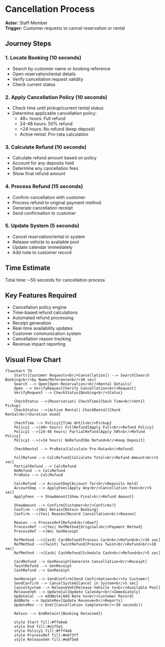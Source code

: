 # Cancellation Process

**Actor:** Staff Member  
**Trigger:** Customer requests to cancel reservation or rental

## Journey Steps

### 1. Locate Booking (10 seconds)

- Search by customer name or booking reference
- Open reservation/rental details
- Verify cancellation request validity
- Check current status

### 2. Apply Cancellation Policy (10 seconds)

- Check time until pickup/current rental status
- Determine applicable cancellation policy:
  - 48+ hours: Full refund
  - 24-48 hours: 50% refund
  - <24 hours: No refund (keep deposit)
  - Active rental: Pro-rata calculation

### 3. Calculate Refund (10 seconds)

- Calculate refund amount based on policy
- Account for any deposits held
- Determine any cancellation fees
- Show final refund amount

### 4. Process Refund (15 seconds)

- Confirm cancellation with customer
- Process refund to original payment method
- Generate cancellation receipt
- Send confirmation to customer

### 5. Update System (5 seconds)

- Cancel reservation/rental in system
- Release vehicle to available pool
- Update calendar immediately
- Add note to customer record

## Time Estimate

Total time: ~50 seconds for cancellation process

## Key Features Required

- Cancellation policy engine
- Time-based refund calculations
- Automated refund processing
- Receipt generation
- Real-time availability updates
- Customer communication system
- Cancellation reason tracking
- Revenue impact reporting

## Visual Flow Chart

```mermaid
flowchart TD
    Start([Customer Requests<br/>Cancellation]) --> Search[Search Booking<br/>by Name/Reference<br/>10 sec]
    Search --> Open[Open Reservation/<br/>Rental Details]
    Open --> VerifyRequest[Verify Cancellation<br/>Request]
    VerifyRequest --> CheckStatus{Booking<br/>Status}

    CheckStatus -->|Reservation| CheckTime[Check Time<br/>Until Pickup]
    CheckStatus -->|Active Rental| CheckRental[Check Rental<br/>Duration Used]

    CheckTime --> Policy1{Time Until<br/>Pickup}
    Policy1 -->|48+ hours| FullRefund[Apply Full<br/>Refund Policy]
    Policy1 -->|24-48 hours| PartialRefund[Apply 50%<br/>Refund Policy]
    Policy1 -->|<24 hours| NoRefund[No Refund<br/>Keep Deposit]

    CheckRental --> ProRata[Calculate Pro-Rata<br/>Refund]

    FullRefund --> CalcRefund[Calculate Total<br/>Refund Amount<br/>5 sec]
    PartialRefund --> CalcRefund
    NoRefund --> CalcRefund
    ProRata --> CalcRefund

    CalcRefund --> AccountDep[Account for<br/>Deposits Held]
    AccountDep --> ApplyFees[Apply Any<br/>Cancellation Fees<br/>5 sec]
    ApplyFees --> ShowAmount[Show Final<br/>Refund Amount]

    ShowAmount --> Confirm{Customer<br/>Confirms?}
    Confirm -->|No| Retain[Retain Booking]
    Confirm -->|Yes| Reason[Record Cancellation<br/>Reason]

    Reason --> ProcessRef{Refund<br/>Due?}
    ProcessRef -->|Yes| RefMethod{Original<br/>Payment Method}
    ProcessRef -->|No| GenReceipt

    RefMethod -->|Card| CardRefund[Process Card<br/>Refund<br/>10 sec]
    RefMethod -->|Twint| TwintRefund[Process Twint<br/>Refund<br/>10 sec]
    RefMethod -->|Cash| CashRefund[Schedule Cash<br/>Refund<br/>5 sec]

    CardRefund --> GenReceipt[Generate Cancellation<br/>Receipt]
    TwintRefund --> GenReceipt
    CashRefund --> GenReceipt

    GenReceipt --> SendConfirm[Send Confirmation<br/>to Customer]
    SendConfirm --> CancelSystem[Cancel in System<br/>5 sec]
    CancelSystem --> ReleaseVeh[Release Vehicle to<br/>Available Pool]
    ReleaseVeh --> UpdateCal[Update Calendar<br/>Immediately]
    UpdateCal --> AddNote[Add Note to<br/>Customer Record]
    AddNote --> UpdateRev[Update Revenue<br/>Reports]
    UpdateRev --> End([Cancellation Complete<br/>~50 seconds])

    Retain --> EndRetain([Booking Retained])

    style Start fill:#ffe6e6
    style End fill:#e1f5e1
    style Policy1 fill:#fff4e6
    style ProcessRef fill:#e6f3ff
    style ReleaseVeh fill:#e8f5e8
```
